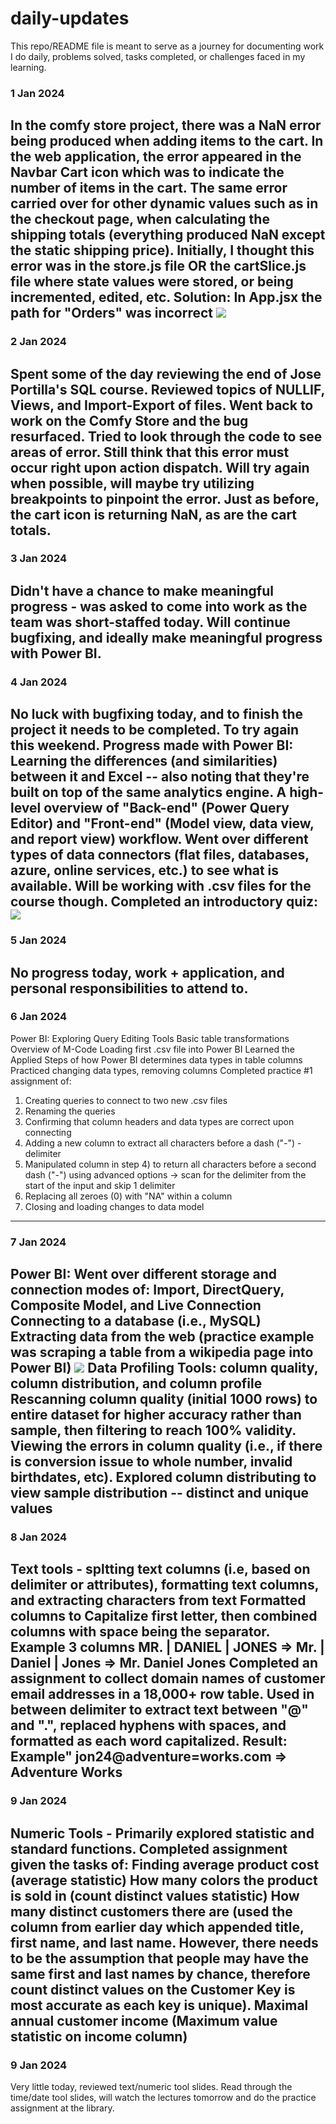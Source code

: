 # daily-updates

This repo/README file is meant to serve as a journey for documenting work I do daily, problems solved, tasks completed, or challenges faced in my learning. 

### 1 Jan 2024 

In the comfy store project, there was a NaN error being produced when adding items to the cart. In the web application, the error appeared in the Navbar Cart icon which was to indicate the number of items in the cart. The same error carried over for other dynamic values such as in the checkout page, when calculating the shipping totals (everything produced NaN except the static shipping price). 
Initially, I thought this error was in the store.js file OR the cartSlice.js file where state values were stored, or being incremented, edited, etc. 
Solution: In App.jsx the path for "Orders" was incorrect
<img src='https://dj-project-previews.s3.amazonaws.com/updates/Screenshot+2024-01-02+121816.png'>
-------------------------------------------------------------------------------
### 2 Jan 2024

Spent some of the day reviewing the end of Jose Portilla's SQL course. Reviewed topics of NULLIF, Views, and Import-Export of files. 
Went back to work on the Comfy Store and the bug resurfaced. Tried to look through the code to see areas of error. Still think that this error must occur right upon action dispatch.
Will try again when possible, will maybe try utilizing breakpoints to pinpoint the error. Just as before, the cart icon is returning NaN, as are the cart totals. 
-------------------------------------------------------------------------------
### 3 Jan 2024 

Didn't have a chance to make meaningful progress - was asked to come into work as the team was short-staffed today. 
Will continue bugfixing, and ideally make meaningful progress with Power BI. 
-------------------------------------------------------------------------------
### 4 Jan 2024 

No luck with bugfixing today, and to finish the project it needs to be completed. 
To try again this weekend.
Progress made with Power BI: 
Learning the differences (and similarities) between it and Excel -- also noting that they're built on top of the same analytics engine. 
A high-level overview of "Back-end" (Power Query Editor) and "Front-end" (Model view, data view, and report view) workflow.
Went over different types of data connectors (flat files, databases, azure, online services, etc.) to see what is available. Will be working with .csv files for the course though. 
Completed an introductory quiz:
<img src="https://dj-project-previews.s3.amazonaws.com/updates/Screenshot+2024-01-04+230325.png">
-------------------------------------------------------------------------------
### 5 Jan 2024 
No progress today, work + application, and personal responsibilities to attend to. 
-------------------------------------------------------------------------------
### 6 Jan 2024 
Power BI: 
Exploring Query Editing Tools
Basic table transformations
Overview of M-Code 
Loading first .csv file into Power BI 
Learned the Applied Steps of how Power BI determines data types in table columns
Practiced changing data types, removing columns
Completed practice #1 assignment of: 
1) Creating queries to connect to two new .csv files
2) Renaming the queries
3) Confirming that column headers and data types are correct upon connecting
4) Adding a new column to extract all characters before a dash ("-") - delimiter
5) Manipulated column in step 4) to return all characters before a second dash ("-") using advanced options -> scan for the delimiter from the start of the input and skip 1 delimiter
6) Replacing all zeroes (0) with "NA" within a column
7) Closing and loading changes to data model
-------------------------------------------------------------------------------
### 7 Jan 2024 
Power BI: 
Went over different storage and connection modes of: Import, DirectQuery, Composite Model, and Live Connection 
Connecting to a database (i.e., MySQL)
Extracting data from the web (practice example was scraping a table from a wikipedia page into Power BI)
<img src="https://dj-project-previews.s3.amazonaws.com/updates/Screenshot+2024-01-07+231909.png">
Data Profiling Tools: column quality, column distribution, and column profile 
Rescanning column quality (initial 1000 rows) to entire dataset for higher accuracy rather than sample, then filtering to reach 100% validity.
Viewing the errors in column quality (i.e., if there is conversion issue to whole number, invalid birthdates, etc).
Explored column distributing to view sample distribution -- distinct and unique values 
-------------------------------------------------------------------------------
### 8 Jan 2024 
Text tools - spltting text columns (i.e, based on delimiter or attributes), formatting text columns, and extracting characters from text 
Formatted columns to Capitalize first letter, then combined columns with space being the separator. Example 3 columns MR. | DANIEL | JONES => Mr. | Daniel | Jones => Mr. Daniel Jones
Completed an assignment to collect domain names of customer email addresses in a 18,000+ row table. Used in between delimiter to extract text between "@" and ".", replaced hyphens with spaces, and formatted as each word capitalized.
Result: Example" jon24@adventure=works.com => Adventure Works 
-------------------------------------------------------------------------------
### 9 Jan 2024 
Numeric Tools - Primarily explored statistic and standard functions. 
Completed assignment given the tasks of: 
Finding average product cost (average statistic)
How many colors the product is sold in (count distinct values statistic)
How many distinct customers there are (used the column from earlier day which appended title, first name, and last name. However, there needs to be the assumption that people may have the same first and last names by chance, therefore count distinct values on the Customer Key is most accurate as each key is unique). 
Maximal annual customer income (Maximum value statistic on income column)
-------------------------------------------------------------------------------
### 9 Jan 2024 
Very little today, reviewed text/numeric tool slides.
Read through the time/date tool slides, will watch the lectures tomorrow and do the practice assignment at the library. 
